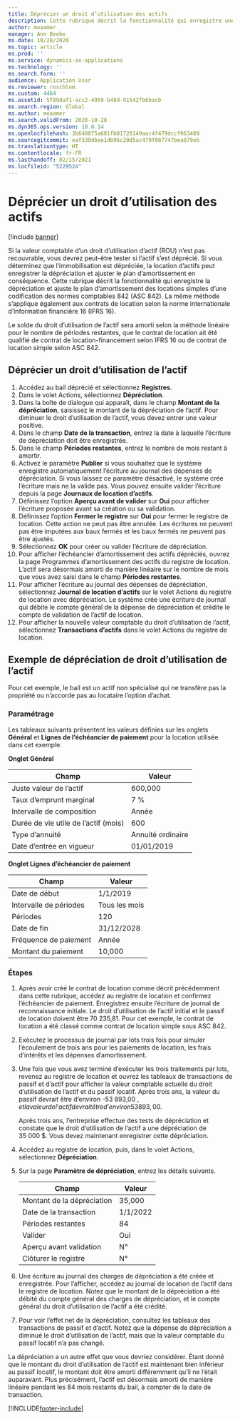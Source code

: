 ```yaml
---
title: Déprécier un droit d’utilisation des actifs
description: Cette rubrique décrit la fonctionnalité qui enregistre une dépréciation et ajuste le plan d’amortissement des immobilisations d’un contrat de location simple 842 (ASC 842) de codification des normes comptables.
author: moaamer
manager: Ann Beebe
ms.date: 10/28/2020
ms.topic: article
ms.prod: ''
ms.service: dynamics-ax-applications
ms.technology: ''
ms.search.form: ''
audience: Application User
ms.reviewer: roschlom
ms.custom: 4464
ms.assetid: 5f89daf1-acc2-4959-b48d-91542fb6bacb
ms.search.region: Global
ms.author: moaamer
ms.search.validFrom: 2020-10-28
ms.dyn365.ops.version: 10.0.14
ms.openlocfilehash: 3b648075a681fb01720149aac4f479dccf963489
ms.sourcegitcommit: eaf330dbee1db96c20d5ac479f007747bea079eb
ms.translationtype: HT
ms.contentlocale: fr-FR
ms.lasthandoff: 02/15/2021
ms.locfileid: "5229524"
---
```

# <a name="impair-right-of-use-assets"></a>Déprécier un droit d’utilisation des actifs

[!include [banner](../includes/banner.md)]

Si la valeur comptable d’un droit d’utilisation d’actif (ROU) n’est pas recouvrable, vous devrez peut-être tester si l’actif s’est déprécié. Si vous déterminez que l’immobilisation est dépréciée, la location d’actifs peut enregistrer la dépréciation et ajuster le plan d’amortissement en conséquence. Cette rubrique décrit la fonctionnalité qui enregistre la dépréciation et ajuste le plan d’amortissement des locations simples d’une codification des normes comptables 842 (ASC 842). La même méthode s’applique également aux contrats de location selon la norme internationale d’information financière 16 (IFRS 16).

Le solde du droit d’utilisation de l’actif sera amorti selon la méthode linéaire pour le nombre de périodes restantes, que le contrat de location ait été qualifié de contrat de location-financement selon IFRS 16 ou de contrat de location simple selon ASC 842.

## <a name="impair-an-rou-asset"></a>Déprécier un droit d’utilisation de l’actif

1. Accédez au bail déprécié et sélectionnez **Registres**.
2. Dans le volet Actions, sélectionnez **Dépréciation**.
3. Dans la boîte de dialogue qui apparaît, dans le champ **Montant de la dépréciation**, saisissez le montant de la dépréciation de l’actif. Pour diminuer le droit d’utilisation de l’actif, vous devez entrer une valeur positive.
4. Dans le champ **Date de la transaction**, entrez la date à laquelle l’écriture de dépréciation doit être enregistrée.
5. Dans le champ **Périodes restantes**, entrez le nombre de mois restant à amortir.
6. Activez le paramètre **Publier** si vous souhaitez que le système enregistre automatiquement l’écriture au journal des dépenses de dépréciation. Si vous laissez ce paramètre désactivé, le système crée l’écriture mais ne la valide pas. Vous pouvez ensuite valider l’écriture depuis la page **Journaux de location d’actifs**.
7. Définissez l’option **Aperçu avant de valider** sur **Oui** pour afficher l’écriture proposée avant sa création ou sa validation.
8. Définissez l’option **Fermer le registre** sur **Oui** pour fermer le registre de location. Cette action ne peut pas être annulée. Les écritures ne peuvent pas être imputées aux baux fermés et les baux fermés ne peuvent pas être ajustés.
9. Sélectionnez **OK** pour créer ou valider l’écriture de dépréciation.
10. Pour afficher l’échéancier d’amortissement des actifs dépréciés, ouvrez la page Programmes d’amortissement des actifs du registre de location. L’actif sera désormais amorti de manière linéaire sur le nombre de mois que vous avez saisi dans le champ **Périodes restantes**.
11. Pour afficher l’écriture au journal des dépenses de dépréciation, sélectionnez **Journal de location d’actifs** sur le volet Actions du registre de location avec dépréciation. Le système crée une écriture de journal qui débite le compte général de la dépense de dépréciation et crédite le compte de validation de l’actif de location.
12. Pour afficher la nouvelle valeur comptable du droit d’utilisation de l’actif, sélectionnez **Transactions d’actifs** dans le volet Actions du registre de location.

## <a name="example-of-rou-asset-impairment"></a>Exemple de dépréciation de droit d’utilisation de l’actif

Pour cet exemple, le bail est un actif non spécialisé qui ne transfère pas la propriété ou n’accorde pas au locataire l’option d’achat.

### <a name="setup"></a>Paramétrage

Les tableaux suivants présentent les valeurs définies sur les onglets **Général** et **Lignes de l’échéancier de paiement** pour la location utilisée dans cet exemple.

**Onglet Général**

| Champ                      | Valeur            |
|----------------------------|------------------|
| Juste valeur de l’actif    | 600,000          |
| Taux d’emprunt marginal | 7 %               |
| Intervalle de composition       | Année         |
| Durée de vie utile de l’actif (mois) | 600              |
| Type d’annuité               | Annuité ordinaire |
| Date d’entrée en vigueur          | 01/01/2019       |

**Onglet Lignes d’échéancier de paiement**

| Champ             | Valeur      |
|-------------------|------------|
| Date de début        | 1/1/2019   |
| Intervalle de périodes   | Tous les mois    |
| Périodes           | 120        |
| Date de fin          | 31/12/2028 |
| Fréquence de paiement | Année   |
| Montant du paiement    | 10,000     |

### <a name="steps"></a>Étapes

1. Après avoir créé le contrat de location comme décrit précédemment dans cette rubrique, accédez au registre de location et confirmez l’échéancier de paiement. Enregistrez ensuite l’écriture de journal de reconnaissance initiale. Le droit d’utilisation de l’actif initial et le passif de location doivent être 70 235,81. Pour cet exemple, le contrat de location a été classé comme contrat de location simple sous ASC 842.
2. Exécutez le processus de journal par lots trois fois pour simuler l’écoulement de trois ans pour les paiements de location, les frais d’intérêts et les dépenses d’amortissement.
3. Une fois que vous avez terminé d’exécuter les trois traitements par lots, revenez au registre de location et ouvrez les tableaux de transactions de passif et d’actif pour afficher la valeur comptable actuelle du droit d’utilisation de l’actif et du passif locatif. Après trois ans, la valeur du passif devrait être d’environ -53 893,00 $, et la valeur de l’actif devrait être d’environ 53 893,00 $. 

    Après trois ans, l’entreprise effectue des tests de dépréciation et constate que le droit d’utilisation de l’actif a une dépréciation de 35 000 $. Vous devez maintenant enregistrer cette dépréciation.
    
4. Accédez au registre de location, puis, dans le volet Actions, sélectionnez **Dépréciation**.
5. Sur la page **Paramètre de dépréciation**, entrez les détails suivants.

    | Champ                  | Valeur    |
    |------------------------|----------|
    | Montant de la dépréciation      | 35,000   |
    | Date de la transaction       | 1/1/2022 |
    | Périodes restantes      | 84       |
    | Valider                   | Oui      |
    | Aperçu avant validation | N°       |
    | Clôturer le registre             | N°       |

6. Une écriture au journal des charges de dépréciation a été créée et enregistrée. Pour l’afficher, accédez au journal de location de l’actif dans le registre de location. Notez que le montant de la dépréciation a été débité du compte général des charges de dépréciation, et le compte général du droit d’utilisation de l’actif a été crédité.
7. Pour voir l’effet net de la dépréciation, consultez les tableaux des transactions de passif et d’actif. Notez que la dépense de dépréciation a diminué le droit d’utilisation de l’actif, mais que la valeur comptable du passif locatif n’a pas changé.

La dépréciation a un autre effet que vous devriez considérer. Étant donné que le montant du droit d’utilisation de l’actif est maintenant bien inférieur au passif locatif, le montant doit être amorti différemment qu’il ne l’était auparavant. Plus précisément, l’actif est désormais amorti de manière linéaire pendant les 84 mois restants du bail, à compter de la date de transaction.


[!INCLUDE[footer-include](../../includes/footer-banner.md)]